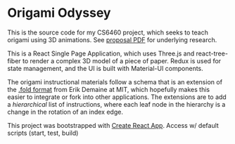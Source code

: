 # Origami Odyssey
This is the source code for my CS6460 project, which seeks to teach origami using 3D animations.
See [proposal PDF](https://github.com/robbwdoering/origamiodyssey/blob/main/CS6460%20Proposal.pdf) for underlying research.

This is a React Single Page Application, which uses Three.js and react-tree-fiber to render a complex 3D model of a piece of paper.
Redux is used for state management, and the UI is built with Material-UI components.

The origami instructional materials follow a schema that is an extension of the [.fold format](http://erikdemaine.org/papers/FOLD_CGW2016/) from Erik Demaine at MIT, which hopefully makes this easier to integrate or fork into other applications. The extensions are to add a _hierarchical_ list of instructions, where each leaf node in the hierarchy is a change in the rotation of an index edge.

This project was bootstrapped with [Create React App](https://github.com/facebook/create-react-app). Access w/ default scripts (start, test, build)

